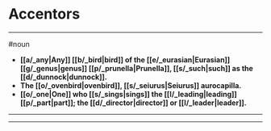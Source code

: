 # Accentors
---
#noun
- **[[a/_any|Any]] [[b/_bird|bird]] of the [[e/_eurasian|Eurasian]] [[g/_genus|genus]] [[p/_prunella|Prunella]], [[s/_such|such]] as the [[d/_dunnock|dunnock]].**
- **The [[o/_ovenbird|ovenbird]], [[s/_seiurus|Seiurus]] aurocapilla.**
- **[[o/_one|One]] who [[s/_sings|sings]] the [[l/_leading|leading]] [[p/_part|part]]; the [[d/_director|director]] or [[l/_leader|leader]].**
---
---
